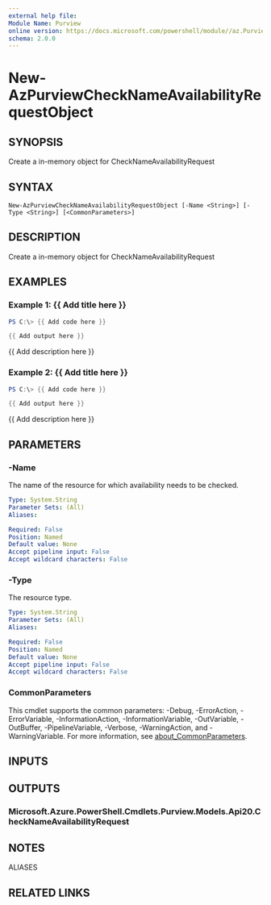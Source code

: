 ```yaml
---
external help file:
Module Name: Purview
online version: https://docs.microsoft.com/powershell/module//az.Purview/new-AzPurviewCheckNameAvailabilityRequestObject
schema: 2.0.0
---
```


# New-AzPurviewCheckNameAvailabilityRequestObject

## SYNOPSIS
Create a in-memory object for CheckNameAvailabilityRequest

## SYNTAX

```
New-AzPurviewCheckNameAvailabilityRequestObject [-Name <String>] [-Type <String>] [<CommonParameters>]
```

## DESCRIPTION
Create a in-memory object for CheckNameAvailabilityRequest

## EXAMPLES

### Example 1: {{ Add title here }}
```powershell
PS C:\> {{ Add code here }}

{{ Add output here }}
```

{{ Add description here }}

### Example 2: {{ Add title here }}
```powershell
PS C:\> {{ Add code here }}

{{ Add output here }}
```

{{ Add description here }}

## PARAMETERS

### -Name
The name of the resource for which availability needs to be checked.

```yaml
Type: System.String
Parameter Sets: (All)
Aliases:

Required: False
Position: Named
Default value: None
Accept pipeline input: False
Accept wildcard characters: False
```

### -Type
The resource type.

```yaml
Type: System.String
Parameter Sets: (All)
Aliases:

Required: False
Position: Named
Default value: None
Accept pipeline input: False
Accept wildcard characters: False
```

### CommonParameters
This cmdlet supports the common parameters: -Debug, -ErrorAction, -ErrorVariable, -InformationAction, -InformationVariable, -OutVariable, -OutBuffer, -PipelineVariable, -Verbose, -WarningAction, and -WarningVariable. For more information, see [about_CommonParameters](http://go.microsoft.com/fwlink/?LinkID=113216).

## INPUTS

## OUTPUTS

### Microsoft.Azure.PowerShell.Cmdlets.Purview.Models.Api20.CheckNameAvailabilityRequest

## NOTES

ALIASES

## RELATED LINKS

